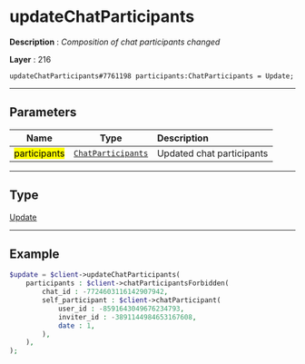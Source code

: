 # updateChatParticipants

**Description** : *Composition of chat participants changed*

**Layer** : 216

```tl
updateChatParticipants#7761198 participants:ChatParticipants = Update;
```

---

## Parameters

| Name | Type | Description |
| :---: | :---: | :--- |
| <mark>participants</mark> | [`ChatParticipants`](type/ChatParticipants) | Updated chat participants |

---

## Type

[Update](type/Update)

---

## Example

```php
$update = $client->updateChatParticipants(
	participants : $client->chatParticipantsForbidden(
		chat_id : -7724603116142907942,
		self_participant : $client->chatParticipant(
			user_id : -8591643049676234793,
			inviter_id : -3891144984653167608,
			date : 1,
		),
	),
);
```